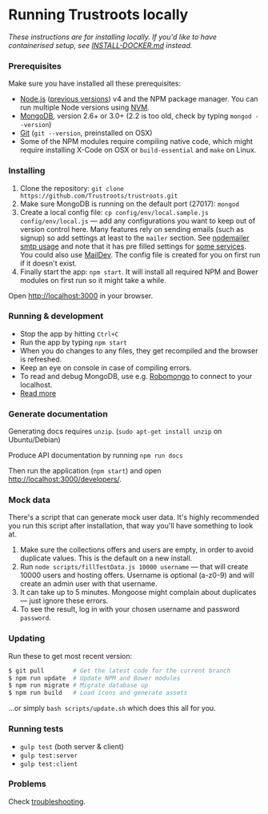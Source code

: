# Running Trustroots locally

_These instructions are for installing locally. If you'd like to have containerised setup, see [INSTALL-DOCKER.md](INSTALL-DOCKER.md) instead._

### Prerequisites

Make sure you have installed all these prerequisites:
* [Node.js](http://www.nodejs.org/download/) ([previous versions](https://nodejs.org/en/download/releases/)) v4 and the NPM package manager. You can run multiple Node versions using [NVM](https://github.com/creationix/nvm).
* [MongoDB](http://www.mongodb.org/downloads), version 2.6+ or 3.0+ (2.2 is too old, check by typing `mongod --version`)
* [Git](https://git-scm.com/) (`git --version`, preinstalled on OSX)
* Some of the NPM modules require compiling native code, which might require installing X-Code on OSX or `build-essential` and `make` on Linux.

### Installing

1. Clone the repository: `git clone https://github.com/Trustroots/trustroots.git`
2. Make sure MongoDB is running on the default port (27017): `mongod`
3. Create a local config file: `cp config/env/local.sample.js config/env/local.js` — add any configurations you want to keep out of version control here. Many features rely on sending emails (such as signup) so add settings at least to the `mailer` section. See [nodemailer smtp usage](https://github.com/andris9/nodemailer-smtp-transport#usage) and note that it has pre filled settings for [some services](https://github.com/andris9/nodemailer-smtp-transport#using-well-known-services). You could also use [MailDev](http://djfarrelly.github.io/MailDev/). The config file is created for you on first run if it doesn't exist.
4. Finally start the app: `npm start`. It will install all required NPM and Bower modules on first run so it might take a while.

Open [http://localhost:3000](http://localhost:3000) in your browser.

### Running & development

- Stop the app by hitting `Ctrl+C`
- Run the app by typing `npm start`
- When you do changes to any files, they get recompiled and the browser is refreshed.
- Keep an eye on console in case of compiling errors.
- To read and debug MongoDB, use e.g. [Robomongo](https://robomongo.org/) to connect to your localhost.
- [Read more](https://github.com/Trustroots/trustroots/wiki/Development)

### Generate documentation

Generating docs requires `unzip`. (`sudo apt-get install unzip` on Ubuntu/Debian)

Produce API documentation by running `npm run docs`

Then run the application (`npm start`) and open [http://localhost:3000/developers/](http://localhost:3000/developers/).

### Mock data

There's a script that can generate mock user data. It's highly recommended you run this script after installation, that way you'll have something to look at.

1. Make sure the collections offers and users are empty, in order to avoid duplicate values. This is the default on a new install.
2. Run `node scripts/fillTestData.js 10000 username` — that will create 10000 users and hosting offers. Username is optional (a-z0-9) and will create an admin user with that username.
3. It can take up to 5 minutes. Mongoose might complain about duplicates — just ignore these errors.
4. To see the result, log in with your chosen username and password `password`.

### Updating

Run these to get most recent version:
```bash
$ git pull        # Get the latest code for the current branch
$ npm run update  # Update NPM and Bower modules
$ npm run migrate # Migrate database up
$ npm run build   # Load icons and generate assets
```

...or simply `bash scripts/update.sh` which does this all for you.

### Running tests
- `gulp test` (both server & client)
- `gulp test:server`
- `gulp test:client`

### Problems

Check [troubleshooting](https://github.com/Trustroots/trustroots/wiki/Troubleshooting).

